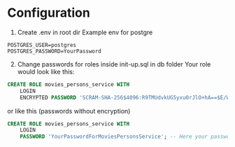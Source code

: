 # Configuration
1.  Create .env in root dir
Example env for postgre
```env
POSTGRES_USER=postgres
POSTGRES_PASSWORD=YourPassword
```	
2. Change passwords for roles inside init-up.sql in db folder
Your role would look like this:
```sql
CREATE ROLE movies_persons_service WITH
    LOGIN
    ENCRYPTED PASSWORD 'SCRAM-SHA-256$4096:R9TMUdvkUG5yxu0rJlO+hA==$E/WRNMfl6SWK9xreXN8rfIkJjpQhWO8pd+8t2kx12D0=:sCS47DCNVIZYhoue/BReTE0ZhVRXMGszsnnHexVwOU=';  -- Here your password for movies persons service
```
or like this (passwords without encryption)
```sql
CREATE ROLE movies_persons_service WITH
    LOGIN
    PASSWORD 'YourPasswordForMoviesPersonsService'; -- Here your password for movies persons service
```